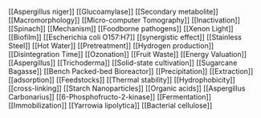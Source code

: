 [[Aspergillus niger]]
[[Glucoamylase]]
[[Secondary metabolite]]
[[Macromorphology]]
[[Micro-computer Tomography]]
[[Inactivation]]
[[Spinach]]
[[Mechanism]]
[[Foodborne pathogens]]
[[Xenon Light]]
[[Biofilm]]
[[Escherichia coli O157:H7]]
[[synergistic effect]]
[[Stainless Steel]]
[[Hot Water]]
[[Pretreatment]]
[[Hydrogen production]]
[[Disintegration Time]]
[[Ozonation]]
[[Fruit Waste]]
[[Energy Valuation]]
[[Aspergillus]]
[[Trichoderma]]
[[Solid-state cultivation]]
[[Sugarcane Bagasse]]
[[Bench Packed-bed Bioreactor]]
[[Precipitation]]
[[Extraction]]
[[adsorption]]
[[Feedstocks]]
[[Thermal stability]]
[[Hydrophobicity]]
[[cross-linking]]
[[Starch Nanoparticles]]
[[Organic acids]]
[[Aspergillus Carbonarius]]
[[6-Phosphofructo-2-kinase]]
[[Fermentation]]
[[Immobilization]]
[[Yarrowia lipolytica]]
[[Bacterial cellulose]]

